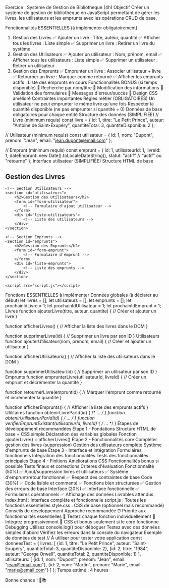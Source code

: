 Exercice : Système de Gestion de Bibliothèque (4h)
Objectif
Créer un système de gestion de bibliothèque en JavaScript permettant de gérer les livres, les utilisateurs et les emprunts avec les opérations CRUD de base.

Fonctionnalités ESSENTIELLES (à implémenter obligatoirement)
1. Gestion des Livres
✅ Ajouter un livre : Titre, auteur, quantité
✅ Afficher tous les livres : Liste simple
✅ Supprimer un livre : Retirer un livre du système
2. Gestion des Utilisateurs
✅ Ajouter un utilisateur : Nom, prénom, email
✅ Afficher tous les utilisateurs : Liste simple
✅ Supprimer un utilisateur : Retirer un utilisateur
3. Gestion des Emprunts
✅ Emprunter un livre : Associer utilisateur + livre
✅ Retourner un livre : Marquer comme retourné
✅ Afficher les emprunts actifs : Liste des emprunts en cours
Fonctionnalités BONUS (si temps disponible)
🎯 Recherche par nom/titre
🎯 Modification des informations
🎯 Validation des formulaires
🎯 Messages d'erreur/succès
🎯 Design CSS amélioré
Contraintes importantes
Règles métier (OBLIGATOIRES)
Un utilisateur ne peut emprunter le même livre qu'une fois
Respecter la quantité disponible (ne pas emprunter si quantité = 0)
Données de base obligatoires pour chaque entité
Structure des données (SIMPLIFIÉE)
// Livre (minimum requis)
const livre = {
    id: 1,
    titre: "Le Petit Prince",
    auteur: "Antoine de Saint-Exupéry",
    quantiteTotal: 3,
    quantiteDisponible: 2
};

// Utilisateur (minimum requis)
const utilisateur = {
    id: 1,
    nom: "Dupont",
    prenom: "Jean",
    email: "jean.dupont@email.com"
};

// Emprunt (minimum requis)
const emprunt = {
    id: 1,
    utilisateurId: 1,
    livreId: 1,
    dateEmprunt: new Date().toLocaleDateString(),
    statut: "actif" // "actif" ou "retourné"
};
Interface utilisateur (SIMPLIFIÉE)
Structure HTML de base
<!DOCTYPE html>
<html>
<head>
    <title>Bibliothèque</title>
    <link rel="stylesheet" href="style.css">
</head>
<body>
    <!-- Section Livres -->
    <section id="livres">
        <h2>Gestion des Livres</h2>
        <form id="form-livre">
            <!-- Formulaire d'ajout livre -->
        </form>
        <div id="liste-livres">
            <!-- Liste des livres -->
        </div>
    </section>

    <!-- Section Utilisateurs -->
    <section id="utilisateurs">
        <h2>Gestion des Utilisateurs</h2>
        <form id="form-utilisateur">
            <!-- Formulaire d'ajout utilisateur -->
        </form>
        <div id="liste-utilisateurs">
            <!-- Liste des utilisateurs -->
        </div>
    </section>

    <!-- Section Emprunts -->
    <section id="emprunts">
        <h2>Gestion des Emprunts</h2>
        <form id="form-emprunt">
            <!-- Formulaire d'emprunt -->
        </form>
        <div id="liste-emprunts">
            <!-- Liste des emprunts -->
        </div>
    </section>

    <script src="script.js"></script>
</body>
</html>
Fonctions ESSENTIELLES à implémenter
Données globales (à déclarer au début)
let livres = [];
let utilisateurs = [];
let emprunts = [];
let prochainIdLivre = 1;
let prochainIdUtilisateur = 1;
let prochainIdEmprunt = 1;
Livres
function ajouterLivre(titre, auteur, quantite) {
    // Créer et ajouter un livre
}

function afficherLivres() {
    // Afficher la liste des livres dans le DOM
}

function supprimerLivre(id) {
    // Supprimer un livre par son ID
}
Utilisateurs
function ajouterUtilisateur(nom, prenom, email) {
    // Créer et ajouter un utilisateur
}

function afficherUtilisateurs() {
    // Afficher la liste des utilisateurs dans le DOM
}

function supprimerUtilisateur(id) {
    // Supprimer un utilisateur par son ID
}
Emprunts
function emprunterLivre(utilisateurId, livreId) {
    // Créer un emprunt et décrémenter la quantité
}

function retournerLivre(empruntId) {
    // Marquer l'emprunt comme retourné et incrémenter la quantité
}

function afficherEmprunts() {
    // Afficher la liste des emprunts actifs
}
Utilitaires
function obtenirLivreParId(id) { /* ... */ }
function obtenirUtilisateurParId(id) { /* ... */ }
function verifierEmpruntExistant(utilisateurId, livreId) { /* ... */ }
Étapes de développement recommandées
Étape 1 - Fondations
Structure HTML de base + CSS simple
Déclaration des variables globales
Fonction ajouterLivre() + afficherLivres()
Étape 2 - Fonctionnalités core
Compléter gestion des livres (suppression)
Gestion des utilisateurs complète
Système d'emprunts de base
Étape 3 - Interface et intégration
Formulaires fonctionnels
Intégration des fonctionnalités
Tests des fonctionnalités principales
Étape 4 - Finitions
Améliorations CSS
Fonctionnalités bonus si possible
Tests finaux et corrections
Critères d'évaluation
Fonctionnalité (50%)
✅ Ajout/suppression livres et utilisateurs
✅ Système d'emprunt/retour fonctionnel
✅ Respect des contraintes de base
Code (30%)
✅ Code lisible et commenté
✅ Fonctions bien structurées
✅ Gestion des erreurs de base
Interface (20%)
✅ Interface fonctionnelle
✅ Formulaires opérationnels
✅ Affichage des données
Livrables attendus
index.html : Interface complète et fonctionnelle
script.js : Toutes les fonctions essentielles
style.css : CSS de base (optionnel mais recommandé)
Conseils de développement
Approche recommandée
⏰ Priorité aux fonctionnalités essentielles
🎯 Testez chaque fonction individuellement
🔄 Intégrez progressivement
🎨 CSS et bonus seulement si le core fonctionne
Debugging
Utilisez console.log() pour déboguer
Testez avec des données simples d'abord
Vérifiez les erreurs dans la console du navigateur
Exemple de données de test
// À utiliser pour tester votre application
const donneesTest = {
    livres: [
        {id: 1, titre: "Le Petit Prince", auteur: "Saint-Exupéry", quantiteTotal: 3, quantiteDisponible: 2},
        {id: 2, titre: "1984", auteur: "George Orwell", quantiteTotal: 2, quantiteDisponible: 1}
    ],
    utilisateurs: [
        {id: 1, nom: "Dupont", prenom: "Jean", email: "jean@email.com"},
        {id: 2, nom: "Martin", prenom: "Marie", email: "marie@email.com"}
    ]
};
Temps estimé : 4 heures

Bonne chance ! 🚀📚